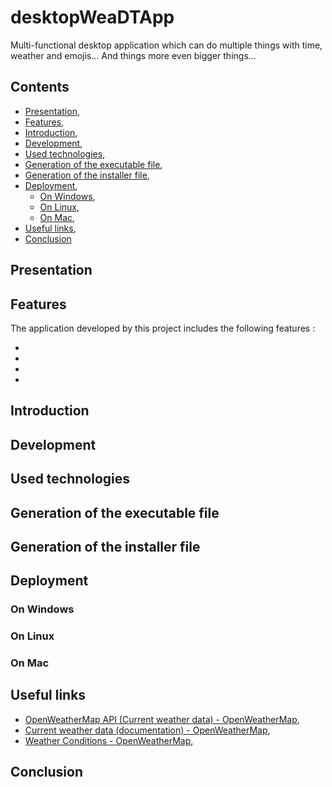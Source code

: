 # desktopWeaDTApp

Multi-functional desktop application which can do multiple things with time, weather and emojis... And things more even bigger things...

## Contents

* [Presentation](#presentation),
* [Features](#features),
* [Introduction](#introduction),
* [Development](#development),
* [Used technologies](#used_technologies),
* [Generation of the executable file](#generation_of_the_executable_file),
* [Generation of the installer file](#generation_of_the_installer_file),
* [Deployment](#deployment),
  * [On Windows](#on_windows),
  * [On Linux](#on_linux),
  * [On Mac](#on_mac),
* [Useful links](#useful_links),
* [Conclusion](#conclusion)

<a name="presentation"></a>
## Presentation

<a name="features"></a>
## Features

The application developed by this project includes the following features :

*

*

*

*

<a name="introduction"></a>
## Introduction

<a name="development"></a>
## Development

<a name="used_technologies"></a>
## Used technologies

<a name="generation_of_the_executable_file"></a>
## Generation of the executable file

<a name="generation_of_the_installer_file"></a>
## Generation of the installer file

<a name="deployment"></a>
## Deployment

<a name="on_windows"></a>
### On Windows

<a name="on_linux"></a>
### On Linux

<a name="on_mac"></a>
### On Mac

<a name="useful_links"></a>
## Useful links

* [OpenWeatherMap API (Current weather data) - OpenWeatherMap](https://openweathermap.org/current),
* [Current weather data (documentation) - OpenWeatherMap](https://openweathermap.org/current),
* [Weather Conditions - OpenWeatherMap](https://openweathermap.org/weather-conditions),

<a name="conclusion"></a>
## Conclusion
